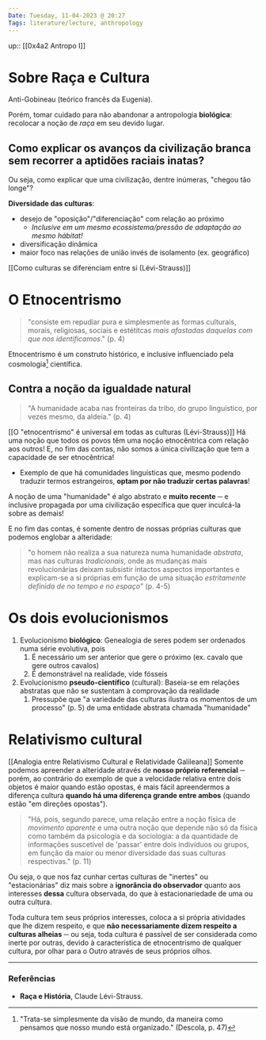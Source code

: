 ```yaml
---
Date: Tuesday, 11-04-2023 @ 20:27
Tags: literature/lecture, anthropology
---
```

up:: [[0x4a2 Antropo I]]

# Sobre Raça e Cultura
Anti-Gobineau (teórico francês da Eugenia).

Porém, tomar cuidado para não abandonar a antropologia **biológica**: recolocar a noção de *raça* em seu devido lugar.

## Como explicar os avanços da civilização branca sem recorrer a aptidões raciais inatas?
Ou seja, como explicar que uma civilização, dentre inúmeras, "chegou tão longe"?

**Diversidade das culturas**: 
- desejo de "oposição"/"diferenciação" com relação ao próximo
	- *Inclusive em um mesmo ecossistema/pressão de adaptação ao mesmo hábitat!*
- diversificação dinâmica
- maior foco nas relações de união invés de isolamento (ex. geográfico)

[[Como culturas se diferenciam entre si (Lévi-Strauss)]]

# O Etnocentrismo
> "consiste em repudiar pura e simplesmente as formas culturais, morais, religiosas, sociais e estétitcas *mais afastadas daquelas com que nos identificamos*." (p. 4)

Etnocentrismo é um construto histórico, e inclusive influenciado pela cosmologia[^1] científica.

## Contra a noção da igualdade natural
> "A humanidade acaba nas fronteiras da tribo, do grupo linguístico, por vezes mesmo, da aldeia." (p. 4)

[[O "etnocentrismo" é universal em todas as culturas (Lévi-Strauss)]]
Há uma noção que todos os povos têm uma noção etnocêntrica com relação aos outros! E, no fim das contas, não somos a única civilização que tem a capacidade de ser etnocêntrica!
- Exemplo de que há comunidades linguísticas que, mesmo podendo traduzir termos estrangeiros, **optam por não traduzir certas palavras**!

A noção de uma "humanidade" é algo abstrato e **muito recente** ─ e inclusive propagada por uma civilização específica que quer inculcá-la sobre as demais! 

E no fim das contas, é somente dentro de nossas próprias culturas que podemos englobar a alteridade: 
> "o homem não realiza a sua natureza numa humanidade *abstrata*, mas nas culturas *tradicionais*, onde as mudanças mais revolucionárias deixam subsistir intactos aspectos importantes e explicam-se a si próprias em função de uma situação *estritamente definida de no tempo e no espaço*" (p. 4-5) 

# Os dois evolucionismos
1. Evolucionismo **biológico**: Genealogia de seres podem ser ordenados numa série evolutiva, pois
	1. É necessário um ser anterior que gere o próximo (ex. cavalo que gere outros cavalos)
	2. É demonstrável na realidade, vide fósseis
2. Evolucionismo **pseudo-científico** (cultural): Baseia-se em relações abstratas que não se sustentam à comprovação da realidade
	1. Pressupõe que "a variedade das culturas ilustra os momentos de um processo" (p. 5) de uma entidade abstrata chamada "humanidade"

# Relativismo cultural
[[Analogia entre Relativismo Cultural e Relatividade Galileana]]
Somente podemos apreender a alteridade através de **nosso próprio referencial** ─ porém, ao contrário do exemplo de que a velocidade relativa entre dois objetos é maior quando estão opostas, é mais fácil apreendermos a diferença cultura **quando há uma diferença grande entre ambos** (quando estão "em direções opostas").

> "Há, pois, segundo parece, uma relação entre a noção física de *movimento aparente* e uma outra noção que depende não só da física como também da psicologia e da sociologia: a da quantidade de informações suscetível de 'passar' entre dois indivíduos ou grupos, em função da maior ou menor diversidade das suas culturas respectivas." (p. 11)

Ou seja, o que nos faz cunhar certas culturas de "inertes" ou "estacionárias" diz mais sobre a **ignorância do observador** quanto aos interesses **dessa** cultura observada, do que à estacionariedade de uma ou outra cultura. 

Toda cultura tem seus próprios interesses, coloca a si própria atividades que lhe dizem respeito, e que **não necessariamente dizem respeito a culturas alheias** ─ ou seja, toda cultura é passível de ser considerada como inerte por outras, devido à característica de etnocentrismo de qualquer cultura, por olhar para o Outro através de seus próprios olhos.



---
### Referências
- **Raça e História**, Claude Lévi-Strauss.

[^1]: "Trata-se simplesmente da visão de mundo, da maneira como pensamos que nosso mundo está organizado." (Descola, p. 47)